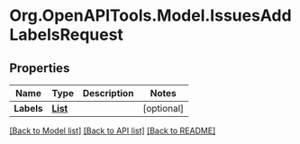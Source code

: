 # Org.OpenAPITools.Model.IssuesAddLabelsRequest

## Properties

Name | Type | Description | Notes
------------ | ------------- | ------------- | -------------
**Labels** | [**List<IssuesSetLabelsRequestOneOf1LabelsInner>**](IssuesSetLabelsRequestOneOf1LabelsInner.md) |  | [optional] 

[[Back to Model list]](../README.md#documentation-for-models) [[Back to API list]](../README.md#documentation-for-api-endpoints) [[Back to README]](../README.md)


